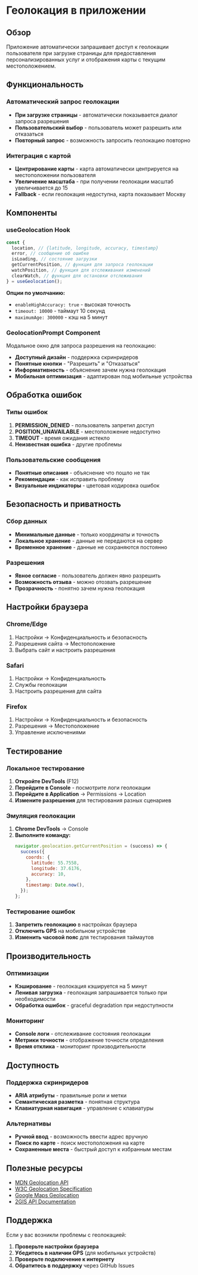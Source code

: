 # Геолокация в приложении

## Обзор

Приложение автоматически запрашивает доступ к геолокации пользователя при загрузке страницы для предоставления персонализированных услуг и отображения карты с текущим местоположением.

## Функциональность

### Автоматический запрос геолокации

- **При загрузке страницы** - автоматически показывается диалог запроса разрешения
- **Пользовательский выбор** - пользователь может разрешить или отказаться
- **Повторный запрос** - возможность запросить геолокацию повторно

### Интеграция с картой

- **Центрирование карты** - карта автоматически центрируется на местоположении пользователя
- **Увеличение масштаба** - при получении геолокации масштаб увеличивается до 15
- **Fallback** - если геолокация недоступна, карта показывает Москву

## Компоненты

### useGeolocation Hook

```javascript
const {
  location, // {latitude, longitude, accuracy, timestamp}
  error, // сообщение об ошибке
  isLoading, // состояние загрузки
  getCurrentPosition, // функция для запроса геолокации
  watchPosition, // функция для отслеживания изменений
  clearWatch, // функция для остановки отслеживания
} = useGeolocation();
```

**Опции по умолчанию:**

- `enableHighAccuracy: true` - высокая точность
- `timeout: 10000` - таймаут 10 секунд
- `maximumAge: 300000` - кэш на 5 минут

### GeolocationPrompt Component

Модальное окно для запроса разрешения на геолокацию:

- **Доступный дизайн** - поддержка скринридеров
- **Понятные кнопки** - "Разрешить" и "Отказаться"
- **Информативность** - объяснение зачем нужна геолокация
- **Мобильная оптимизация** - адаптирован под мобильные устройства

## Обработка ошибок

### Типы ошибок

1. **PERMISSION_DENIED** - пользователь запретил доступ
2. **POSITION_UNAVAILABLE** - местоположение недоступно
3. **TIMEOUT** - время ожидания истекло
4. **Неизвестная ошибка** - другие проблемы

### Пользовательские сообщения

- **Понятные описания** - объяснение что пошло не так
- **Рекомендации** - как исправить проблему
- **Визуальные индикаторы** - цветовая кодировка ошибок

## Безопасность и приватность

### Сбор данных

- **Минимальные данные** - только координаты и точность
- **Локальное хранение** - данные не передаются на сервер
- **Временное хранение** - данные не сохраняются постоянно

### Разрешения

- **Явное согласие** - пользователь должен явно разрешить
- **Возможность отзыва** - можно отозвать разрешение
- **Прозрачность** - понятно зачем нужна геолокация

## Настройки браузера

### Chrome/Edge

1. Настройки → Конфиденциальность и безопасность
2. Разрешения сайта → Местоположение
3. Выбрать сайт и настроить разрешения

### Safari

1. Настройки → Конфиденциальность
2. Службы геолокации
3. Настроить разрешения для сайта

### Firefox

1. Настройки → Конфиденциальность и безопасность
2. Разрешения → Местоположение
3. Управление исключениями

## Тестирование

### Локальное тестирование

1. **Откройте DevTools** (F12)
2. **Перейдите в Console** - посмотрите логи геолокации
3. **Перейдите в Application** → Permissions → Location
4. **Измените разрешения** для тестирования разных сценариев

### Эмуляция геолокации

1. **Chrome DevTools** → Console
2. **Выполните команду:**
   ```javascript
   navigator.geolocation.getCurrentPosition = (success) => {
     success({
       coords: {
         latitude: 55.7558,
         longitude: 37.6176,
         accuracy: 10,
       },
       timestamp: Date.now(),
     });
   };
   ```

### Тестирование ошибок

1. **Запретить геолокацию** в настройках браузера
2. **Отключить GPS** на мобильном устройстве
3. **Изменить часовой пояс** для тестирования таймаутов

## Производительность

### Оптимизации

- **Кэширование** - геолокация кэшируется на 5 минут
- **Ленивая загрузка** - геолокация запрашивается только при необходимости
- **Обработка ошибок** - graceful degradation при недоступности

### Мониторинг

- **Console логи** - отслеживание состояния геолокации
- **Метрики точности** - отображение точности определения
- **Время отклика** - мониторинг производительности

## Доступность

### Поддержка скринридеров

- **ARIA атрибуты** - правильные роли и метки
- **Семантическая разметка** - понятная структура
- **Клавиатурная навигация** - управление с клавиатуры

### Альтернативы

- **Ручной ввод** - возможность ввести адрес вручную
- **Поиск по карте** - поиск местоположения на карте
- **Сохраненные места** - быстрый доступ к избранным местам

## Полезные ресурсы

- [MDN Geolocation API](https://developer.mozilla.org/en-US/docs/Web/API/Geolocation_API)
- [W3C Geolocation Specification](https://www.w3.org/TR/geolocation-API/)
- [Google Maps Geolocation](https://developers.google.com/maps/documentation/geolocation)
- [2GIS API Documentation](https://docs.2gis.com/)

## Поддержка

Если у вас возникли проблемы с геолокацией:

1. **Проверьте настройки браузера**
2. **Убедитесь в наличии GPS** (для мобильных устройств)
3. **Проверьте подключение к интернету**
4. **Обратитесь в поддержку** через GitHub Issues

